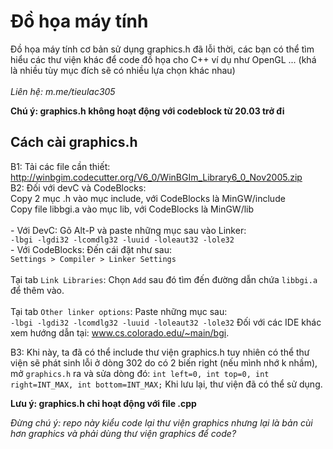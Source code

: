 ﻿# Đồ họa máy tính

Đồ họa máy tính cơ bản sử dụng graphics.h đã lỗi thời, các bạn có thể tìm hiểu các thư viện khác để code đồ họa cho C++ ví dụ như OpenGL ... (khá là nhiều tùy mục đích sẽ có nhiều lựa chọn khác nhau)\
\
_Liên hệ: m.me/tieulac305_

**Chú ý: graphics.h không hoạt động với codeblock từ 20.03 trở đi**

## Cách cài graphics.h

B1: Tải các file cần thiết: http://winbgim.codecutter.org/V6_0/WinBGIm_Library6_0_Nov2005.zip  
B2: Đối với devC và CodeBlocks:\
    Copy 2 mục .h vào mục include, với CodeBlocks là MinGW/include\
    Copy file libbgi.a vào mục lib, với CodeBlocks là MinGW/lib\
    \
    - Với DevC:
    Gõ Alt-P và paste những mục sau vào Linker:\
    ```
    -lbgi
    -lgdi32
    -lcomdlg32
    -luuid
    -loleaut32
    -lole32
    ```
    \
    - Với CodeBlocks: Đến cái đặt như sau:\
    `Settings > Compiler > Linker Settings`\
    \
    Tại tab `Link Libraries`: Chọn `Add` sau đó tìm đến đường dẫn chứa `libbgi.a` để thêm vào.\
    \
    Tại tab `Other linker options`: Paste những mục sau:\
    ```-lbgi -lgdi32 -lcomdlg32 -luuid -loleaut32 -lole32```
    Đối với các IDE khác xem hướng dẫn tại: www.cs.colorado.edu/~main/bgi.

B3: Khi này, ta đã có thể include thư viện graphics.h tuy nhiên có thể thư viện sẽ phát sinh lỗi ở dòng 302 do có 2 biến right (nếu mình nhớ k nhầm), mở `graphics.h` ra và sửa dòng đó:
```int left=0, int top=0, int right=INT_MAX, int bottom=INT_MAX;```
Khi lưu lại, thư viện đã có thể sử dụng.

**Lưu ý: graphics.h chỉ hoạt động với file .cpp**

*Đừng chú ý: repo này kiểu code lại thư viện graphics nhưng lại là bản cùi hơn graphics và phải dùng thư viện graphics để code?*
